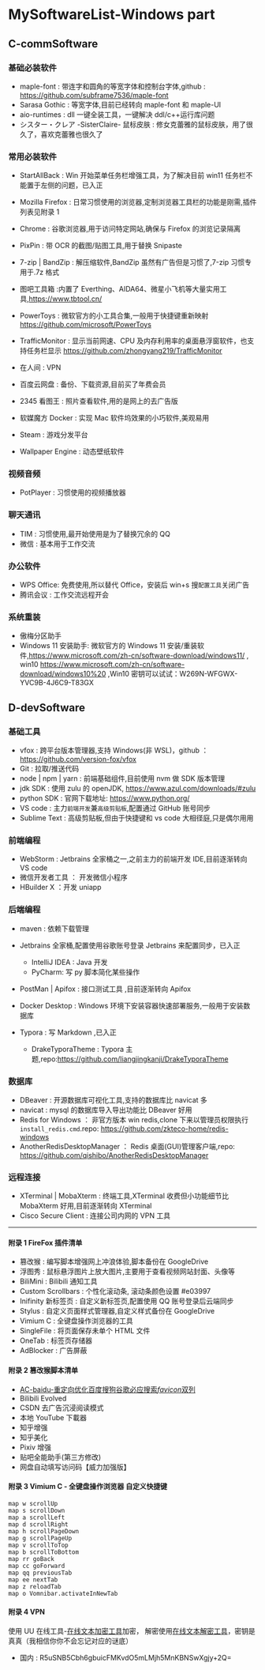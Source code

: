 # MySoftwareList-Windows part

## C-commSoftware

### 基础必装软件

- maple-font : 带连字和圆角的等宽字体和控制台字体,github : https://github.com/subframe7536/maple-font
- Sarasa Gothic : 等宽字体,目前已经转向 maple-font 和 maple-UI
- aio-runtimes : dll 一键全装工具，一键解决 ddl/c++运行库问题
- シスター・クレア -SisterClaire- 鼠标皮肤 : 修女克蕾雅的鼠标皮肤，用了很久了，喜欢克蕾雅也很久了

### 常用必装软件

- StartAllBack : Win 开始菜单任务栏增强工具，为了解决目前 win11 任务栏不能置于左侧的问题，已入正
- Mozilla Firefox : 日常习惯使用的浏览器,定制浏览器工具栏的功能是刚需,插件列表见附录 1
- Chrome : 谷歌浏览器,用于访问特定网站,确保与 Firefox 的浏览记录隔离
- PixPin : 带 OCR 的截图/贴图工具,用于替换 Snipaste
- 7-zip | BandZip : 解压缩软件,BandZip 虽然有广告但是习惯了,7-zip 习惯专用于.7z 格式
- 图吧工具箱 :内置了 Everthing、AIDA64、微星小飞机等大量实用工具,https://www.tbtool.cn/
- PowerToys : 微软官方的小工具合集,一般用于快捷键重新映射 https://github.com/microsoft/PowerToys
- TrafficMonitor : 显示当前网速、CPU 及内存利用率的桌面悬浮窗软件，也支持任务栏显示 https://github.com/zhongyang219/TrafficMonitor
- 在人间 : VPN
- 百度云网盘 : 备份、下载资源,目前买了年费会员
- 2345 看图王 : 照片查看软件,用的是网上的去广告版

- 软媒魔方 Docker : 实现 Mac 软件坞效果的小巧软件,美观易用
- Steam : 游戏分发平台
- Wallpaper Engine : 动态壁纸软件

### 视频音频

- PotPlayer : 习惯使用的视频播放器

### 聊天通讯

- TIM : 习惯使用,最开始使用是为了替换冗余的 QQ
- 微信 : 基本用于工作交流

### 办公软件

- WPS Office: 免费使用,所以替代 Office，安装后 win+s 搜`配置工具`关闭广告
- 腾讯会议 : 工作交流远程开会

### 系统重装

- 傲梅分区助手
- Windows 11 安装助手: 微软官方的 Windows 11 安装/重装软件,https://www.microsoft.com/zh-cn/software-download/windows11/ , win10 https://www.microsoft.com/zh-cn/software-download/windows10%20 ,Win10 密钥可以试试：W269N-WFGWX-YVC9B-4J6C9-T83GX

## D-devSoftware

### 基础工具

- vfox : 跨平台版本管理器,支持 Windows(非 WSL)，github ： https://github.com/version-fox/vfox
- Git : 拉取/推送代码
- node | npm | yarn : 前端基础组件,目前使用 nvm 做 SDK 版本管理
- jdk SDK : 使用 zulu 的 openJDK, https://www.azul.com/downloads/#zulu
- python SDK : 官网下载地址: https://www.python.org/
- VS code : 主力`前端开发`兼`高级剪贴板`,配置通过 GitHub 账号同步
- Sublime Text : 高级剪贴板,但由于快捷键和 vs code 大相径庭,只是偶尔用用

### 前端编程

- WebStorm : Jetbrains 全家桶之一,之前主力的前端开发 IDE,目前逐渐转向 VS code
- 微信开发者工具 ： 开发微信小程序
- HBuilder X ：开发 uniapp

### 后端编程

- maven : 依赖下载管理

- Jetbrains 全家桶,配置使用谷歌账号登录 Jetbrains 来配置同步，已入正
  - IntelliJ IDEA : Java 开发
  - PyCharm: 写 py 脚本简化某些操作
- PostMan | Apifox : 接口测试工具 ,目前逐渐转向 Apifox
- Docker Desktop : Windows 环境下安装容器快速部署服务,一般用于安装数据库
- Typora : 写 Markdown ,已入正
  - DrakeTyporaTheme : Typora 主题,repo:https://github.com/liangjingkanji/DrakeTyporaTheme

### 数据库

- DBeaver : 开源数据库可视化工具,支持的数据库比 navicat 多
- navicat : mysql 的数据库导入导出功能比 DBeaver 好用
- Redis for Windows ： 非官方版本 win redis,clone 下来以管理员权限执行`install_redis.cmd`.repo: https://github.com/zkteco-home/redis-windows
- AnotherRedisDesktopManager ： Redis 桌面(GUI)管理客户端,repo: https://github.com/qishibo/AnotherRedisDesktopManager

### 远程连接

- XTerminal | MobaXterm : 终端工具,XTerminal 收费但小功能细节比 MobaXterm 好用,目前逐渐转向 XTerminal
- Cisco Secure Client : 连接公司内网的 VPN 工具

---

#### 附录 1 FireFox 插件清单

- 篡改猴 : 编写脚本增强网上冲浪体验,脚本备份在 GoogleDrive
- 浮图秀 : 鼠标悬浮图片上放大图片,主要用于查看视频网站封面、头像等
- BiliMini : Bilibili 通知工具
- Custom Scrollbars : 个性化滚动条, 滚动条颜色设置 #e03997
- Inifinity 新标签页 : 自定义新标签页,配置使用 QQ 账号登录后云端同步
- Stylus : 自定义页面样式管理器,自定义样式备份在 GoogleDrive
- Vimium C : 全键盘操作浏览器的工具
- SingleFile : 将页面保存未单个 HTML 文件
- OneTab : 标签页存储器
- AdBlocker : 广告屏蔽

#### 附录 2 篡改猴脚本清单

- [AC-baidu-重定向优化百度搜狗谷歌必应搜索*favicon*双列](https://greasyfork.org/zh-TW/scripts/14178-ac-baidu-%E9%87%8D%E5%AE%9A%E5%90%91%E4%BC%98%E5%8C%96%E7%99%BE%E5%BA%A6%E6%90%9C%E7%8B%97%E8%B0%B7%E6%AD%8C%E5%BF%85%E5%BA%94%E6%90%9C%E7%B4%A2-favicon-%E5%8F%8C%E5%88%97)
- Bilibili Evolved
- CSDN 去广告沉浸阅读模式
- 本地 YouTube 下載器
- 知乎增强
- 知乎美化
- Pixiv 增强
- 贴吧全能助手(第三方修改)
- 网盘自动填写访问码【威力加强版】

#### 附录 3 Vimium C - 全键盘操作浏览器 自定义快捷键

```
map w scrollUp
map s scrollDown
map a scrollLeft
map d scrollRight
map h scrollPageDown
map g scrollPageUp
map v scrollToTop
map b scrollToBottom
map rr goBack
map cc goForward
map qq previousTab
map ee nextTab
map z reloadTab
map o Vomnibar.activateInNewTab
```

#### 附录 4 VPN

使用 UU 在线工具-[在线文本加密工具](https://uutool.cn/txt-encrypt/)加密，
解密使用[在线文本解密工具](https://uutool.cn/txt-decrypt/)，密钥是真真（我相信你你不会忘记对应的谜底）

- 国内 : R5uSNB5Cbh6gbuicFMKvdO5mLMjh5MnKBNSwXgjy+2Q=
